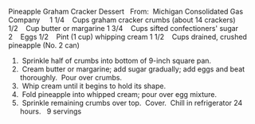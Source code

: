 Pineapple Graham Cracker Dessert
 
From:  Michigan Consolidated Gas Company
 
 
1 1/4    Cups graham cracker crumbs (about 14 crackers)
1/2    Cup butter or margarine
1 3/4    Cups sifted confectioners' sugar
2    Eggs
1/2    Pint (1 cup) whipping cream
1 1/2    Cups drained, crushed pineapple (No. 2 can)
 
 
1.  Sprinkle half of crumbs into bottom of 9-inch square pan.
2.  Cream butter or margarine; add sugar gradually; add eggs and beat thoroughly.  Pour over crumbs.
3.  Whip cream until it begins to hold its shape.
4.  Fold pineapple into whipped cream; pour over egg mixture.
5.  Sprinkle remaining crumbs over top.  Cover.  Chill in refrigerator 24 hours.
 
9 servings
